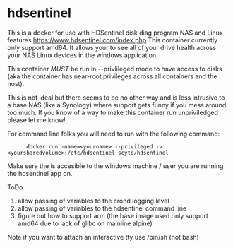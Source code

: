# hdsentinel
This is a docker for use with HDSentinel disk diag program NAS and Linux features https://www.hdsentinel.com/index.php
This container currently only support amd64.  It allows your to see all of your drive health across your NAS Linux devices in the windows application.



This container *MUST* be run in --privlileged mode to have access to disks (aka the container has near-root privileges across all containers and the host).

This is not ideal but there seems to be no other way and is less intrusive to a base NAS (like a Synology) where support gets funny if you mess around too much.  If you know of a way to make this container run unpriviledged please let me know!

For command line folks you will need to run with the following command:

          docker run -name=<yourname> --privileged -v <yoursharedvolume>:/etc/hdsentinel scyto/hdsentinel

Make sure the <yyoursharedvolume> is accesible to the windows machine / user you are running the hdsentinel app on.

ToDo
1. allow passing of variables to the crond logging level 
2. allow passing of variables to the hdsentinel command line
3. figure out how to support arm (the base image used only support amd64 due to lack of glibc on mainline alpine)

Note if you want to attach an interactive tty use /bin/sh (not bash)
